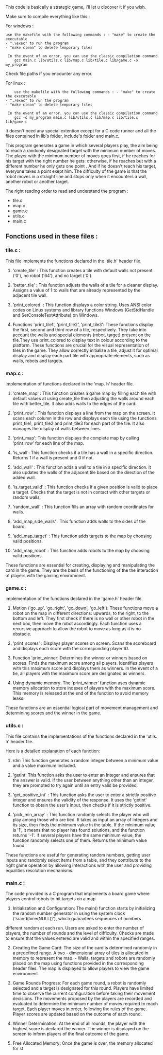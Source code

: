 This code is basically a strategic game, I'll let u discover it if you wish.

Make sure to compile everything like this :

For windows : 

    use the makefile with the following commands : - "make" to create the executable
    - ".\exec" to run the program
    - "make clean" to delete temporary files

     In the event of an error, you can use the classic compilation command
        gcc main.c lib/utils.c lib/map.c lib/tile.c lib/game.c -o my_program

Check file paths if you encounter any error.

For linux :

        use the makefile with the following commands : - "make" to create the executable
    - "./exec" to run the program
    - "make clean" to delete temporary files

     In the event of an error, you can use the classic compilation command
        gcc -o my_program main.c lib/utils.c lib/map.c lib/tile.c lib/game.c


It doesn't need any special extention except for a C code runner and all the files contained in lib's folder, include's folder and main.c.

This program generates a game in which several players play, the aim being to reach a randomly designated target with the minimum number of moves. The player with the minimum number of moves goes first, if he reaches for his target with the right number he gets: otherwise, if he reaches but with a different number he only gets one point . And if he doesn't reach his target, everyone takes a point exept him. The difficulty of the game is that the robot moves in a straight line and stops only when it encounters a wall, another robot or another target.

The right reading order to read and understand the program : 
- tile.c
- map.c
- game.c
- utils.c
- main.c

## Fonctions used in these files :



### tile.c :


This file implements the functions declared in the 'tile.h' header file. 

1. 'create_tile' : This function creates a tile with default walls not present ('0'), no robot ('64'), and no target ('0'). 

2. 'better_tile' : This function adjusts the walls of a tile for a cleaner display. Assigns a value of 1 to walls that are already represented by the adjacent tile wall. 

3. 'print_colored' : This function displays a color string. Uses ANSI color codes on Linux systems and library functions 
Windows (GetStdHandle and SetConsoleTextAttribute) on Windows. 

4. Functions 'print_tile1', 'print_tile2', 'print_tile3': These functions display the first, second and third row of a tile, respectively.
They take into account the walls and special elements (robot, target) present on the tile.They use print_colored to display text in colour according to the platform.
These functions are crucial for the visual representation of tiles in the game. They allow 
correctly initialize a tile, adjust it for optimal display and display each part 
tile with appropriate elements, such as walls, robots and targets. 



### map.c :


implementation of functions declared in the 'map. h' header file. 


1. 'create_map' : This function creates a game map by filling each tile with default values at 
using create_tile then adjusting the walls around each tile with better_tile. It also adds walls to the edges of the card. 


2. 'print_row' : This function displays a line from the map on the screen. It scans each column in the row and displays each tile using the 
functions 
print_tile1, print_tile2 and print_tile3 for each part of the tile. It also manages the display of walls between lines.


3. 'print_map': This function displays the complete map by calling 'print_row' for each line of the map. 


4. 'is_wall': This function checks if a tile has a wall in a specific direction. Returns 1 if a wall is present and 0 if not. 


5. 'add_wall' : This function adds a wall to a tile in a specific direction. It also updates the walls of the adjacent tile based on the direction of the added wall. 


6. 'is_target_valid' : This function checks if a given position is valid to place a target. Checks that the target is not in contact with other targets or random walls. 


7. 'random_wall' : This function fills an array with random coordinates for walls. 


8. 'add_map_side_walls' : This function adds walls to the sides of the board. 


9. 'add_map_target' : This function adds targets to the map by choosing valid positions. 


10. 'add_map_robot' : This function adds robots to the map by choosing valid positions. 


These functions are essential for creating, displaying and manipulating the card in the game. 
They are the basis of the functioning of the the interaction of players with the gaming environment.


### game.c : 

implementation of the functions declared in the 'game.h' header file. 

1. Motion ('go_up', 'go_right', 'go_down', 'go_left'): These functions move a robot on the map in different directions: upwards, to the right, to the bottom and left. They first check if there is no wall or other robot in the next box, then move the robot accordingly. Each function uses a recursive approach to allow the robot to move as long as it is no obstacle. 

2. 'print_scores' : Displays player scores on screen. Scans the scoreboard and displays each score with the corresponding player ID. 

3. Function 'print_winner: Determines the winner or winners based on scores. Finds the maximum score among all players. Identifies players with this maximum score and displays them as winners. In the event of a tie, all players with the maximum score are designated as winners. 

4. Using dynamic memory: The 'print_winner' function uses dynamic memory allocation to store indexes of 
players with the maximum score. This memory is released at the end of the function to avoid memory leaks. 

These functions are an essential logical part of movement management and determining scores and the winner in the game.

### utils.c : 

This file contains the implementations of the functions declared in the 'utils. h' header file. 

Here is a detailed explanation of each function: 

1. rdm This function generates a random integer between a minimum value and a value 
maximum included. 

2. 'getint: This function asks the user to enter an integer and ensures that the answer is valid. If the user between anything other than an integer, they are prompted to try again until an entry valid be provided. 

3. 'get_positive_int' : This function asks the user to enter a strictly positive integer and ensures the validity of the response. It uses the 'getint' function to obtain the user’s input, then checks if it is strictly positive.

4. 'pick_min_array' : This function randomly selects the player who will play among those who are tied. It takes as input an array of integers and its size, then finds the minimum value in the table. If the minimum value is '1', it means that no player has found solutions, and the function returns '-1'. If several players have the same minimum value, the function randomly selects one of them. 
 Returns the minimum value found.

These functions are useful for generating random numbers, getting user inputs and randomly select items from a table, and they contribute to the right game operation by allowing interactions with the user and providing equalities resolution mechanisms.


### main.c :

The code provided is a C program that implements a board game where players 
control robots to hit targets on a map 

1. Initialization and Configuration: The main() function starts by initializing the random number generator in 
using the system clock ('srand(time(NULL))'), which guarantees sequences of numbers 

different random at each run. Users are asked to enter the number of players, the number of rounds and the level of difficulty. Checks are made to ensure that the values entered 
are valid and within the specified ranges. 

2. Creating the Game Card: The size of the card is determined randomly in a predefined range. A two - dimensional array of tiles is allocated in memory to represent the map. - Walls, targets and robots are randomly placed on the map using functions provided in the corresponding header files. The map is displayed to allow players to view the game environment. 

3. Game Rounds Progress: For each game round, a robot is randomly selected and a target is designated for this round. Players have limited time to observe the current configuration before taking their movement decisions. The movements proposed by the players are recorded and evaluated to determine the minimum number of moves required to reach target. Each player moves in order, following the rules of the game. Player scores are updated based on the outcome of each round. 

4. Winner Determination: At the end of all rounds, the player with the highest score is declared the winner. The winner is displayed on the screen to inform players of the final outcome of the game. 

5. Free Allocated Memory: Once the game is over, the memory allocated for st
